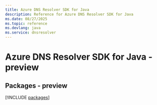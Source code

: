 ```yaml
---
title: Azure DNS Resolver SDK for Java
description: Reference for Azure DNS Resolver SDK for Java
ms.date: 08/27/2025
ms.topic: reference
ms.devlang: java
ms.service: dnsresolver
---
```

# Azure DNS Resolver SDK for Java - preview
## Packages - preview
[!INCLUDE [packages](dns-resolver-index.md)]